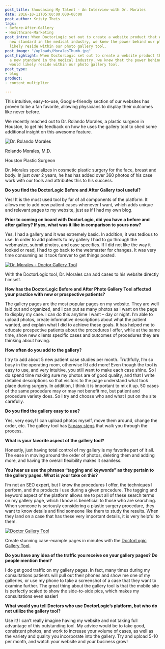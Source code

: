 ```yaml
---
post_title: Showcasing My Talent - An Interview with Dr. Morales
date: 2016-10-11T05:00:00.000+00:00
post_author: Kristy Theis
tags:
- Before-After-Gallery
- Healthcare-Marketing
post_intro: When DoctorLogic set out to create a website product that would set a
  new standard in the medical industry, we knew the power behind our platform would
  likely reside within our photo gallery tool.
post_image: "/uploads/MoralesThumb.jpg"
post_highlight: When DoctorLogic set out to create a website product that would set
  a new standard in the medical industry, we knew that the power behind our platform
  would likely reside within our photo gallery tool.
post_type:
- blog
product:
- content multiplier

---
```

This intuitive, easy-to-use, Google-friendly section of our websites has proven to be a fan favorite, allowing physicians to display their outcomes like never before.

We recently reached out to Dr. Rolando Morales, a plastic surgeon in Houston, to get his feedback on how he uses the gallery tool to shed some additional insight on this awesome feature. 

![Dr. Rolando Morales](https://doctorlogic.com/assets/img/home/drrolandomorales.jpg)

Rolando Morales, M.D.

Houston Plastic Surgeon

Dr. Morales specializes in cosmetic plastic surgery for the face, breast and body. In just over 2 years, he has has added over 360 photos of his case work with our tools and attributes this to his success.

**Do you find the DoctorLogic Before and After Gallery tool useful?**

Yes! It is the most used tool by far of all components of the platform. It allows me to add new patient cases whenever I want, which adds unique and relevant pages to my website, just as if I had my own blog. 

**Prior to coming on board with DoctorLogic, did you have a before and after gallery? If yes, what was it like in comparison to yours now?**

Yes, I had a gallery and it was extremely basic. In addition, it was tedious to use. In order to add patients to my gallery I had to go through the webmaster, submit photos, and case specifics. If I did not like the way it looked or read, I had to go back to the webmaster for changes. It was very time consuming as it took forever to get things posted. 

[![Dr. Morales - Doctor Gallery Tool](https://doctorlogic.com/assets/img/posts/morales-interview/morales-gallery.jpg)](https://doctorlogic.com/features/galleries)

With the DoctorLogic tool, Dr. Morales can add cases to his website directly himself.

**How has the DoctorLogic Before and After Photo Gallery Tool affected your practice with new or prospective patients?**

The gallery pages are the most popular pages on my website. They are well laid out and organized, and I can put as many photos as I want on the page to display my case. I can do this anytime I want – day or night. I’m able to upload photos, create informative descriptions about what the patient wanted, and explain what I did to achieve these goals. It has helped me to educate prospective patients about the procedures I offer, while at the same time, show new clients specific cases and outcomes of procedures they are thinking about having. 

**How often do you add to the gallery?**

I try to add about 5 new patient case studies per month. Truthfully, I’m so busy in the operating room, otherwise I’d add more! Even though the tool is easy to use, and very intuitive, you still want to make each case shine. So I do spend time making sure my photos are of good quality, and that I write detailed descriptions so that visitors to the page understand what took place during surgery. In addition, I think it is important to mix it up. 50 cases of the same procedure may or may not benefit me, but patient and procedure variety does. So I try and choose who and what I put on the site carefully. 

**Do you find the gallery easy to use?**

Yes, very easy! I can upload photos myself, move them around, change the order, etc. The gallery tool has [5-easy steps](https://doctorlogic.com/content/gallery/5-easy-steps.html) that walk you through the process. 

**What is your favorite aspect of the gallery tool?**

Honestly, just having total control of my gallery is my favorite part of it all. The ease in moving around the order of photos, deleting them and adding more, and having the overall flexibility makes it seamless. 

**You hear us use the phrases “tagging and keywords” as they pertain to the gallery pages. What is your take on this?**

I’m not an SEO expert, but I know the procedures I offer, the techniques I perform, and the products I use during a given procedure. The tagging and keyword aspect of the platform allows me to put all of these search terms on my gallery page, which I know is beneficial to those who are searching. When someone is seriously considering a plastic surgery procedure, they want to know details and find someone like them to study the results. When they land on a case that has these very important details, it is very helpful to them.

[![Doctor Gallery Tool](https://doctorlogic.com/assets/img/features/ba-gallery.png)](https://doctorlogic.com/features/galleries)

Create stunning case-example pages in minutes with the [DoctorLogic Gallery Tool](https://doctorlogic.com/features/galleries).

**Do you have any idea of the traffic you receive on your gallery pages? Do people mention them?**

I do get good traffic on my gallery pages. In fact, many times during my consultations patients will pull out their phones and show me one of my galleries, or use my phone to take a screenshot of a case that they want to examine further. The great thing about the gallery tool is that the mobile site is perfectly scaled to show the side-to-side pics, which makes my consultations even easier! 

**What would you tell Doctors who use DoctorLogic’s platform, but who do not utilize the gallery tool?**

Use it! I can’t really imagine having my website and not taking full advantage of this outstanding tool. My advice would be to take good, consistent photos, and work to increase your volume of cases, as well as the variety and quality you incorporate into the gallery. Try and upload 5-10 per month, and watch your website and your business grow!